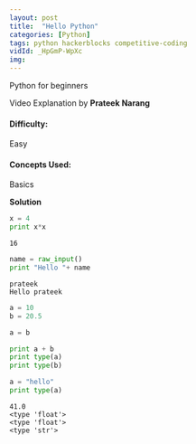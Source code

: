 ```yaml
---
layout: post
title:  "Hello Python"
categories: [Python]
tags: python hackerblocks competitive-coding
vidId: _HpGmP-WpXc
img: 
---
```



Python for beginners




Video Explanation by **Prateek Narang**

#### **Difficulty**: 
Easy

#### **Concepts Used**:
Basics

**Solution**

```python
x = 4
print x*x

```
	16

```python
name = raw_input()
print "Hello "+ name
```

    prateek
    Hello prateek
    


```python
a = 10
b = 20.5

a = b

print a + b
print type(a)
print type(b)

a = "hello"
print type(a)
```
	41.0
    <type 'float'>
    <type 'float'>
    <type 'str'>
